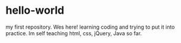 # hello-world
my first repository.
Wes here! learning coding and trying to put it into practice.
Im self teaching html, css, jQuery, Java so far.

